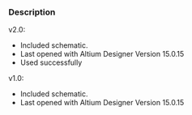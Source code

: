 ### Description

v2.0:
- Included schematic.
- Last opened with Altium Designer Version 15.0.15
- Used successfully

v1.0:
- Included schematic.
- Last opened with Altium Designer Version 15.0.15

